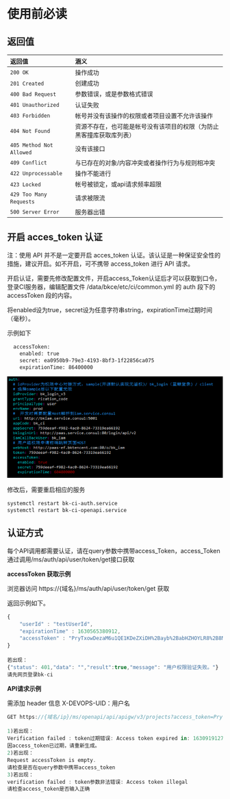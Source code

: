 # 使用前必读

## **返回值**

| 返回值 | 涵义 |
| :--- | :--- |
| `200 OK` | 操作成功 |
| `201 Created` | 创建成功 |
| `400 Bad Request` | 参数错误，或是参数格式错误 |
| `401 Unauthorized` | 认证失败 |
| `403 Forbidden` | 帐号并没有该操作的权限或者项目设置不允许该操作 |
| `404 Not Found` | 资源不存在，也可能是帐号没有该项目的权限（为防止黑客撞库获取库列表） |
| `405 Method Not Allowed` | 没有该接口 |
| `409 Conflict` | 与已存在的对象/内容冲突或者操作行为与规则相冲突 |
| `422 Unprocessable` | 操作不能进行 |
| `423 Locked` | 帐号被锁定，或api请求频率超限 |
| `429 Too Many Requests` | 请求被限流 |
| `500 Server Error` | 服务器出错 |



## **开启 acces_token 认证**

注：使用 API 并不是一定要开启 acces_token 认证。该认证是一种保证安全性的措施，建议开启。如不开启，可不携带 access_token 进行 API 请求。

开启认证，需要先修改配置文件，开启access_Token认证后才可以获取到口令，登录CI服务器，编辑配置文件 /data/bkce/etc/ci/common.yml 的 auth 段下的 accessToken 段的内容。

将enabled设为true，secret设为任意字符串string，expirationTime过期时间（毫秒）。

示例如下

```
  accessToken:
    enabled: true
    secret: ea0950b9-79e3-4193-8bf3-1f22856ca075
    expirationTime: 86400000
```



![image-20220707143212672](<../../assets/common.yml_demo.png>)



修改后，需要重启相应的服务

```
systemctl restart bk-ci-auth.service
systemctl restart bk-ci-openapi.service
```





## **认证方式**

每个API调用都需要认证，请在query参数中携带access_Token，access_Token通过调用/ms/auth/api/user/token/get接口获取



**accessToken 获取示例**

浏览器访问  https://{域名}/ms/auth/api/user/token/get  获取

返回示例如下。

```javascript
{
    "userId" : "testUserId",
    "expirationTime" : 1630565380912,
    "accessToken" : "PryTxowDezaM6u1QE1KDeZXiDH%2Bayb%2BabHZHOYLR8%2B8Md9QhAXrUrs2z3U4%2FZ3p9CvP4ObZjZJJ2VdNWQqgX3qeQ1TBK7ADhNXRVWn4q2Q0%3D"
}

若出现：
{"status": 401,"data": "","result":true,"message": "用户权限验证失败。"}
请先网页登录bk-ci
```



**API请求示例**

需添加 header 信息 X-DEVOPS-UID：用户名

```javascript
GET https://{域名/ip}/ms/openapi/api/apigw/v3/projects?access_token=PryTxowDezaM6u1QE1KDeZXiDH%2Bayb%2BabHZHOYLR8%2B8Md9QhAXrUrs2z3U4%2FZ3p9CvP4ObZjZJJ2VdNWQqgX3qeQ1TBK7ADhNXRVWn4q2Q0%3D -H "X-DEVOPS-UID: admin"

1)若出现：
Verification failed : token过期错误: Access token expired in: 1630919127633
因access_token已过期，请重新生成。
2)若出现：
Request accessToken is empty.
请检查是否在query参数中携带access_token
3)若出现：
verification failed : token参数非法错误: Access token illegal
请检查access_token是否输入正确 
```




